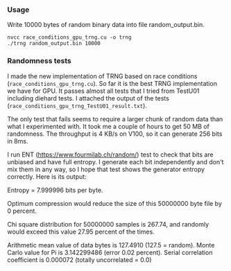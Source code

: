 ### Usage

Write 10000 bytes of random binary data into file random_output.bin.

```
nvcc race_conditions_gpu_trng.cu -o trng
./trng random_output.bin 10000
```

### Randomness tests

I made the new implementation of TRNG based on race conditions (`race_conditions_gpu_trng.cu`). 
So far it is the best TRNG implementation we have for GPU.
It passes almost all tests that I tried from TestU01 including diehard tests. I attached the output of the tests (`race_conditions_gpu_trng_TestU01_result.txt`).

The only test that fails seems to require a larger chunk of random data than what I experimented with. It took me a couple of hours to get 50 MB of randomness. The throughput is 4 KB/s on V100, so it can generate 256 bits in 8ms.

I run ENT (https://www.fourmilab.ch/random/) test to check that bits are unbiased and have full entropy. I generate each bit independently and don't mix them in any way, so I hope
that test shows the generator entropy correctly. Here is its output:

Entropy = 7.999996 bits per byte.

Optimum compression would reduce the size
of this 50000000 byte file by 0 percent.

Chi square distribution for 50000000 samples is 267.74, and randomly
would exceed this value 27.95 percent of the times.

Arithmetic mean value of data bytes is 127.4910 (127.5 = random).
Monte Carlo value for Pi is 3.142299486 (error 0.02 percent).
Serial correlation coefficient is 0.000072 (totally uncorrelated = 0.0)
